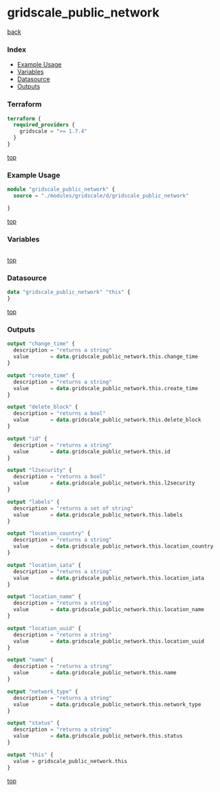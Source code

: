 # gridscale_public_network

[back](../gridscale.md)

### Index

- [Example Usage](#example-usage)
- [Variables](#variables)
- [Datasource](#datasource)
- [Outputs](#outputs)

### Terraform

```terraform
terraform {
  required_providers {
    gridscale = ">= 1.7.4"
  }
}
```

[top](#index)

### Example Usage

```terraform
module "gridscale_public_network" {
  source = "./modules/gridscale/d/gridscale_public_network"

}
```

[top](#index)

### Variables

```terraform
```

[top](#index)

### Datasource

```terraform
data "gridscale_public_network" "this" {
}
```

[top](#index)

### Outputs

```terraform
output "change_time" {
  description = "returns a string"
  value       = data.gridscale_public_network.this.change_time
}

output "create_time" {
  description = "returns a string"
  value       = data.gridscale_public_network.this.create_time
}

output "delete_block" {
  description = "returns a bool"
  value       = data.gridscale_public_network.this.delete_block
}

output "id" {
  description = "returns a string"
  value       = data.gridscale_public_network.this.id
}

output "l2security" {
  description = "returns a bool"
  value       = data.gridscale_public_network.this.l2security
}

output "labels" {
  description = "returns a set of string"
  value       = data.gridscale_public_network.this.labels
}

output "location_country" {
  description = "returns a string"
  value       = data.gridscale_public_network.this.location_country
}

output "location_iata" {
  description = "returns a string"
  value       = data.gridscale_public_network.this.location_iata
}

output "location_name" {
  description = "returns a string"
  value       = data.gridscale_public_network.this.location_name
}

output "location_uuid" {
  description = "returns a string"
  value       = data.gridscale_public_network.this.location_uuid
}

output "name" {
  description = "returns a string"
  value       = data.gridscale_public_network.this.name
}

output "network_type" {
  description = "returns a string"
  value       = data.gridscale_public_network.this.network_type
}

output "status" {
  description = "returns a string"
  value       = data.gridscale_public_network.this.status
}

output "this" {
  value = gridscale_public_network.this
}
```

[top](#index)